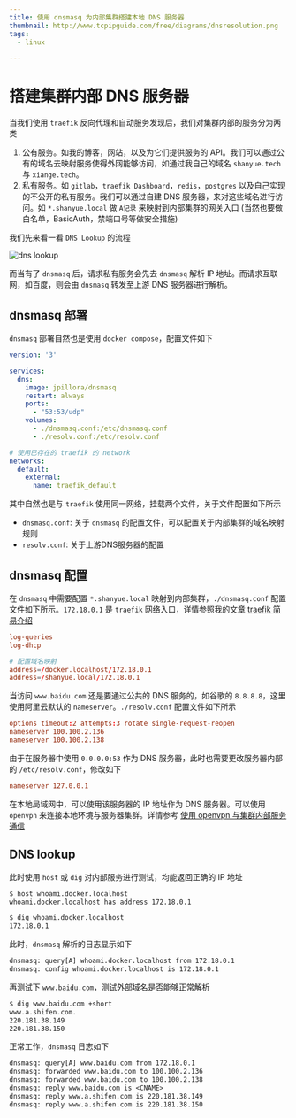 ```yaml
---
title: 使用 dnsmasq 为内部集群搭建本地 DNS 服务器
thumbnail: http://www.tcpipguide.com/free/diagrams/dnsresolution.png
tags:
  - linux

---
```


# 搭建集群内部 DNS 服务器

当我们使用 `traefik` 反向代理和自动服务发现后，我们对集群内部的服务分为两类

1. 公有服务。如我的博客，网站，以及为它们提供服务的 API。我们可以通过公有的域名去映射服务使得外网能够访问，如通过我自己的域名 `shanyue.tech` 与 `xiange.tech`。
1. 私有服务。如 `gitlab`，`traefik Dashboard`，`redis`，`postgres` 以及自己实现的不公开的私有服务。我们可以通过自建 DNS 服务器，来对这些域名进行访问。如 `*.shanyue.local` 做 `A记录` 来映射到内部集群的网关入口 (当然也要做白名单，BasicAuth，禁端口号等做安全措施)

<!--more-->

我们先来看一看 `DNS Lookup` 的流程

![dns lookup](http://www.tcpipguide.com/free/diagrams/dnsresolution.png)

而当有了 `dnsmasq` 后，请求私有服务会先去 `dnsmasq` 解析 IP 地址。而请求互联网，如百度，则会由 `dnsmasq` 转发至上游 DNS 服务器进行解析。

## dnsmasq 部署

`dnsmasq` 部署自然也是使用 `docker compose`，配置文件如下

``` yaml
version: '3'

services:
  dns:
    image: jpillora/dnsmasq
    restart: always
    ports:
      - "53:53/udp"
    volumes:
      - ./dnsmasq.conf:/etc/dnsmasq.conf
      - ./resolv.conf:/etc/resolv.conf

# 使用已存在的 traefik 的 network
networks:
  default:
    external:
      name: traefik_default
```

其中自然也是与 `traefik` 使用同一网络，挂载两个文件，关于文件配置如下所示

+ `dnsmasq.conf`: 关于 `dnsmasq` 的配置文件，可以配置关于内部集群的域名映射规则
+ `resolv.conf`: 关于上游DNS服务器的配置

## dnsmasq 配置

在 `dnsmasq` 中需要配置 `*.shanyue.local` 映射到内部集群，`./dnsmasq.conf` 配置文件如下所示。`172.18.0.1` 是 `traefik` 网络入口，详情参照我的文章 [traefik 简易介绍](https://shanyue.tech/op/traefik.html)

``` conf
log-queries
log-dhcp

# 配置域名映射
address=/docker.localhost/172.18.0.1
address=/shanyue.local/172.18.0.1
```

当访问 `www.baidu.com` 还是要通过公共的 DNS 服务的，如谷歌的 `8.8.8.8`，这里使用阿里云默认的 `nameserver`。`./resolv.conf` 配置文件如下所示

``` conf
options timeout:2 attempts:3 rotate single-request-reopen
nameserver 100.100.2.136
nameserver 100.100.2.138
```

由于在服务器中使用 `0.0.0.0:53` 作为 DNS 服务器，此时也需要更改服务器内部的 `/etc/resolv.conf`，修改如下

``` conf
nameserver 127.0.0.1
```

在本地局域网中，可以使用该服务器的 IP 地址作为 DNS 服务器。可以使用 `openvpn` 来连接本地环境与服务器集群。详情参考 [使用 openvpn 与集群内部服务通信](https://shanyue.tech/op/openvpn.html)

## DNS lookup

此时使用 `host` 或 `dig` 对内部服务进行测试，均能返回正确的 IP 地址

``` bash
$ host whoami.docker.localhost
whoami.docker.localhost has address 172.18.0.1

$ dig whoami.docker.localhost
172.18.0.1
```

此时，`dnsmasq` 解析的日志显示如下

``` txt
dnsmasq: query[A] whoami.docker.localhost from 172.18.0.1
dnsmasq: config whoami.docker.localhost is 172.18.0.1
```

再测试下 `www.baidu.com`，测试外部域名是否能够正常解析

``` bash
$ dig www.baidu.com +short
www.a.shifen.com.
220.181.38.149
220.181.38.150
```

正常工作，`dnsmasq` 日志如下

``` txt
dnsmasq: query[A] www.baidu.com from 172.18.0.1
dnsmasq: forwarded www.baidu.com to 100.100.2.136
dnsmasq: forwarded www.baidu.com to 100.100.2.138
dnsmasq: reply www.baidu.com is <CNAME>
dnsmasq: reply www.a.shifen.com is 220.181.38.149
dnsmasq: reply www.a.shifen.com is 220.181.38.150
```
